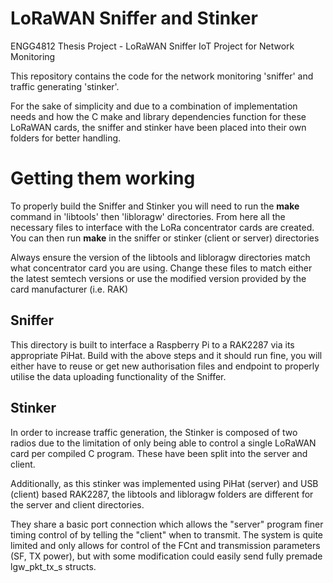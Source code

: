 # LoRaWAN Sniffer and Stinker
ENGG4812 Thesis Project - LoRaWAN Sniffer IoT Project for Network Monitoring

This repository contains the code for the network monitoring 'sniffer' and traffic generating 'stinker'.

For the sake of simplicity and due to a combination of implementation needs and how the C make and library dependencies function for these LoRaWAN cards, the sniffer and stinker have been placed into their own folders for better handling.

# Getting them working

To properly build the Sniffer and Stinker you will need to run the **make** command in 'libtools' then 'libloragw' directories. From here all the necessary files to interface with the LoRa concentrator cards are created. You can then run **make** in the sniffer or stinker (client or server) directories

Always ensure the version of the libtools and libloragw directories match what concentrator card you are using. Change these files to match either the latest semtech versions or use the modified version provided by the card manufacturer (i.e. RAK)

## Sniffer

This directory is built to interface a Raspberry Pi to a RAK2287 via its appropriate PiHat. Build with the above steps and it should run fine, you will either have to reuse or get new authorisation files and endpoint to properly utilise the data uploading functionality of the Sniffer.

## Stinker

In order to increase traffic generation, the Stinker is composed of two radios due to the limitation of only being able to control a single LoRaWAN card per compiled C program. These have been split into the server and client.

Additionally, as this stinker was implemented using PiHat (server) and USB (client) based RAK2287, the libtools and libloragw folders are different for the server and client directories.

They share a basic port connection which allows the "server" program  finer timing control of by telling the "client" when to transmit. The system is quite limited and only allows for control of the FCnt and transmission parameters (SF, TX power), but with some modification could easily send fully premade lgw_pkt_tx_s structs.
